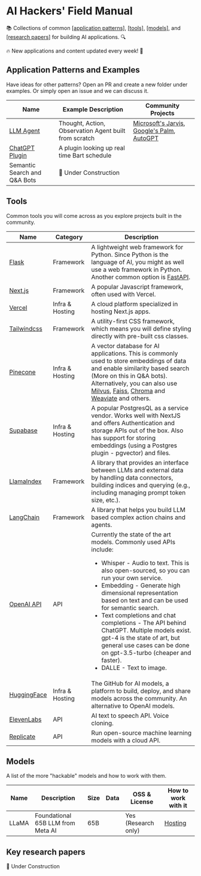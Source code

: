 # AI Hackers' Field Manual
📚 Collections of common [[application patterns]](#patterns), [[tools]](#tools), [[models]](#models), and [[research papers]](#papers) for building AI applications. 🔍

🔥 New applications and content updated every week! 📅



## Application Patterns and Examples <a name="patterns"></a>
Have ideas for other patterns? Open an PR and create a new folder under examples. Or simply open an issue and we can discuss it. 

| Name          | Example Description                      | Community Projects        |
|---------------|------------------------------------------|---------------------------|
| [LLM Agent](examples/llm_agents) | Thought, Action, Observation Agent built from scratch | [Microsoft's Jarvis](https://github.com/microsoft/JARVIS), [Google's Palm](https://blog.google/technology/ai/introducing-pathways-next-generation-ai-architecture/), [AutoGPT](https://github.com/Significant-Gravitas/Auto-GPT)|
| [ChatGPT Plugin](examples/plugin) | A plugin looking up real time Bart schedule | |
| Semantic Search and Q&A Bots | 🚧 Under Construction | |

## Tools <a name="tools"></a>
Common tools you will come across as you explore projects built in the community. 

| Name | Category | Description |
|------|----------|-------------|
| [Flask](https://flask.palletsprojects.com/en/2.1.x/) | Framework | A lightweight web framework for Python. Since Python is the language of AI, you might as well use a web framework in Python. Another common option is [FastAPI](https://fastapi.tiangolo.com/). |
| [Next.js](https://nextjs.org/docs) | Framework | A popular Javascript framework, often used with Vercel. |
| [Vercel](https://vercel.com) | Infra & Hosting | A cloud platform specialized in hosting Next.js apps. |
| [Tailwindcss](https://tailwindcss.com/docs) | Framework | A utility-first CSS framework, which means you will define styling directly with pre-built css classes. |
| [Pinecone](https://www.pinecone.io/docs) | Infra & Hosting | A vector database for AI applications. This is commonly used to store embeddings of data and enable similarity based search (More on this in Q&A bots). Alternatively, you can also use [Milvus](https://milvus.io/), [Faiss](https://github.com/facebookresearch/faiss), [Chroma](https://www.trychroma.com/) and [Weaviate](https://weaviate.io/) and others. |
| [Supabase](https://supabase.com/) | Infra & Hosting | A popular PostgresQL as a service vendor. Works well with NextJS and offers Authentication and storage APIs out of the box. Also has support for storing embeddings (using a Postgres plugin - pgvector) and files. |
| [LlamaIndex](https://github.com/jerryjliu/llama_index) | Framework | A library that provides an interface between LLMs and external data by handling data connectors, building indices and querying (e.g., including managing prompt token size, etc.). |
| [LangChain](https://github.com/hwchase17/langchain) | Framework | A library that helps you build LLM based complex action chains and agents. |
| [OpenAI API](https://platform.openai.com/docs/api-reference) | API | Currently the state of the art models. Commonly used APIs include: <ul><li>Whisper - Audio to text. This is also open-sourced, so you can run your own service.</li><li>Embedding - Generate high dimensional representation based on text and can be used for semantic search.</li><li>Text completions and chat completions - The API behind ChatGPT. Multiple models exist. gpt-4 is the state of art, but general use cases can be done on gpt-3.5-turbo (cheaper and faster).</li><li>DALLE - Text to image.</li></ul> |
| [HuggingFace](https://huggingface.co/) | Infra & Hosting | The GitHub for AI models, a platform to build, deploy, and share models across the community. An alternative to OpenAI models. |
| [ElevenLabs](https://beta.elevenlabs.io/) | API | AI text to speech API. Voice cloning. |
| [Replicate](https://replicate.com/) | API | Run open-source machine learning models with a cloud API. |

## Models <a name="models"></a>
A list of the more "hackable" models and how to work with them. 

| Name | Description | Size | Data | OSS & License | How to work with it |
|------|-------------|------|------|---------------|---------------------|
| LLaMA | Foundational 65B LLM from Meta AI | 65B |  | Yes (Research only) | [Hosting](https://github.com/ggerganov/llama.cpp) |

## Key research papers <a name="papers"></a>
🚧 Under Construction